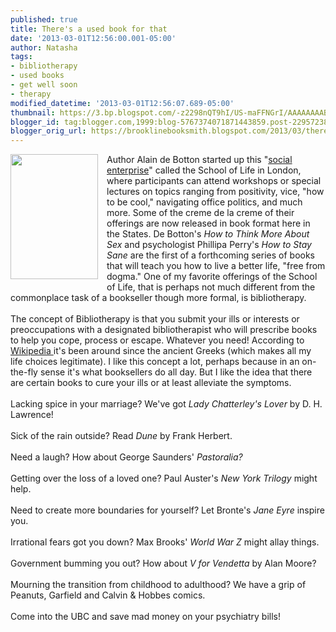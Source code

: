 ```yaml
---
published: true
title: There's a used book for that
date: '2013-03-01T12:56:00.001-05:00'
author: Natasha
tags:
- bibliotherapy
- used books
- get well soon
- therapy
modified_datetime: '2013-03-01T12:56:07.689-05:00'
thumbnail: https://3.bp.blogspot.com/-z2298nQT9hI/US-maFFNGrI/AAAAAAAABKk/A0klGh75P-I/s72-c/04BOOK2-articleInline-v2.jpg
blogger_id: tag:blogger.com,1999:blog-5767374071871443859.post-2295723862630915708
blogger_orig_url: https://brooklinebooksmith.blogspot.com/2013/03/theres-used-book-for-that.html
---
```


<div class="separator" style="clear: both; text-align: center;"><a href="https://3.bp.blogspot.com/-z2298nQT9hI/US-maFFNGrI/AAAAAAAABKk/A0klGh75P-I/s1600/04BOOK2-articleInline-v2.jpg" imageanchor="1" style="clear: left; float: left; margin-bottom: 1em; margin-right: 1em;"><img border="0" height="200" src="https://3.bp.blogspot.com/-z2298nQT9hI/US-maFFNGrI/AAAAAAAABKk/A0klGh75P-I/s200/04BOOK2-articleInline-v2.jpg" width="140" /></a></div>Author Alain de Botton started up this "<a href="https://en.wikipedia.org/wiki/The_School_of_Life">social enterprise</a>" called the School of Life in London, where participants can attend workshops or special lectures on topics ranging from positivity, vice, "how to be cool," navigating office politics, and much more. Some of the creme de la creme of their offerings are now released in book format here in the States. De Botton's <i>How to Think More About Sex </i>and psychologist Phillipa Perry's <i>How to Stay Sane</i>&nbsp;are the first of a forthcoming series of books that will teach you how to live a better life, "free from dogma." One of my favorite offerings of the School of Life, that is perhaps not much different from the commonplace task of a bookseller though more formal, is bibliotherapy.<br /><br />The concept of Bibliotherapy is that you submit your ills or interests or preoccupations with a designated bibliotherapist who will prescribe books to help you cope, process or escape. Whatever you need! According to <a href="https://en.wikipedia.org/wiki/Bibliotherapy">Wikipedia&nbsp;</a>it's been around since the ancient Greeks (which makes all my life choices legitimate). I like this concept a lot, perhaps because in an on-the-fly sense it's what booksellers do all day. But I like the idea that there are certain books to cure your ills or at least alleviate the symptoms.<br /><br />Lacking spice in your marriage? We've got <i>Lady Chatterley's Lover </i>by D. H. Lawrence!<br /><br />Sick of the rain outside? Read <i>Dune </i>by Frank Herbert.<br /><br />Need a laugh? How about George Saunders' <i>Pastoralia?</i><br /><i><br /></i>Getting over the loss of a loved one? Paul Auster's <i>New York Trilogy</i> might help.<br /><br />Need to create more boundaries for yourself? Let Bronte's <i>Jane Eyre </i>inspire you.<br /><br />Irrational fears got you down? Max Brooks' <i>World War Z</i> might allay things.<br /><br />Government bumming you out? How about <i>V for Vendetta</i> by Alan Moore?<br /><br />Mourning the transition from childhood to adulthood? We have a grip of Peanuts, Garfield and Calvin &amp; Hobbes comics.<br /><br />Come into the UBC and save mad money on your psychiatry bills!